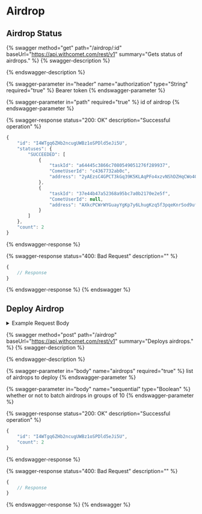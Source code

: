 # Airdrop

## Airdrop Status

{% swagger method="get" path="/airdrop/:id" baseUrl="https://api.withcomet.com/rest/v1" summary="Gets status of airdrops." %}
{% swagger-description %}

{% endswagger-description %}

{% swagger-parameter in="header" name="authorization" type="String" required="true" %}
Bearer token
{% endswagger-parameter %}

{% swagger-parameter in="path" required="true" %}
id of airdrop
{% endswagger-parameter %}

{% swagger-response status="200: OK" description="Successful operation" %}
```javascript
{
    "id": "I4WTgq6ZHb2ncugUWBz1oSPDld5eJi5U",
    "statuses": {
        "SUCCEEDED": [
            {
                "taskId": "a64445c3866c7080549051276f289937",
                "CometUserId": "c4367732ab0c",
                "address": "2yAEzsC4GPCT3kGq39K5KLAqPFo4xzvNShDZHqCWo4Gx"
            },
            {
                "taskId": "37e44b47a52368a95bc7a0b2170e2e5f",
                "CometUserId": null,
                "address": "AXkcPCWrWYGuayYgKp7y6LhugKzq5f3pqeKnrSod9ufy"
            }
        ]
    },
    "count": 2
}
```
{% endswagger-response %}

{% swagger-response status="400: Bad Request" description="" %}
```javascript
{
    // Response
}
```
{% endswagger-response %}
{% endswagger %}

## Deploy Airdrop

<details>

<summary>Example Request Body</summary>

```
{
  "sequential": false,
  "airdrops": [
    { "collectionId": "9f46cddbd46f", "address": "AXkcPCWrWYGuayYgKp7y6LhugKzq5f3pqeKnrSod9ufy" },
    { "collectionId": "9f46cddbd46f", "userId": "c4367732ab0c" }
  ] 
}
```

</details>

{% swagger method="post" path="/airdrop" baseUrl="https://api.withcomet.com/rest/v1" summary="Deploys airdrops." %}
{% swagger-description %}

{% endswagger-description %}

{% swagger-parameter in="body" name="airdrops" required="true" %}
list of airdrops to deploy
{% endswagger-parameter %}

{% swagger-parameter in="body" name="sequential" type="Boolean" %}
whether or not to batch airdrops in groups of 10
{% endswagger-parameter %}

{% swagger-response status="200: OK" description="Successful operation" %}
```javascript
{
    "id": "I4WTgq6ZHb2ncugUWBz1oSPDld5eJi5U",
    "count": 2
}
```
{% endswagger-response %}

{% swagger-response status="400: Bad Request" description="" %}
```javascript
{
    // Response
}
```
{% endswagger-response %}
{% endswagger %}

